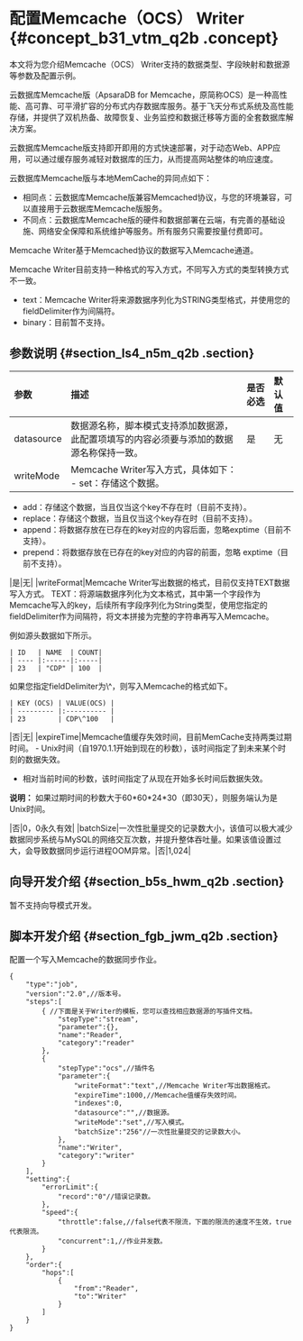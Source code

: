# 配置Memcache（OCS） Writer {#concept_b31_vtm_q2b .concept}

本文将为您介绍Memcache（OCS） Writer支持的数据类型、字段映射和数据源等参数及配置示例。

云数据库Memcache版（ApsaraDB for Memcache，原简称OCS）是一种高性能、高可靠、可平滑扩容的分布式内存数据库服务。基于飞天分布式系统及高性能存储，并提供了双机热备、故障恢复、业务监控和数据迁移等方面的全套数据库解决方案。

云数据库Memcache版支持即开即用的方式快速部署，对于动态Web、APP应用，可以通过缓存服务减轻对数据库的压力，从而提高网站整体的响应速度。

云数据库Memcache版与本地MemCache的异同点如下：

-   相同点：云数据库Memcache版兼容Memcached协议，与您的环境兼容，可以直接用于云数据库Memcache版服务。
-   不同点：云数据库Memcache版的硬件和数据部署在云端，有完善的基础设施、网络安全保障和系统维护等服务。所有服务只需要按量付费即可。

Memcache Writer基于Memcached协议的数据写入Memcache通道。

Memcache Writer目前支持一种格式的写入方式，不同写入方式的类型转换方式不一致。

-   text：Memcache Writer将来源数据序列化为STRING类型格式，并使用您的fieldDelimiter作为间隔符。
-   binary：目前暂不支持。

## 参数说明 {#section_ls4_n5m_q2b .section}

|参数|描述|是否必选|默认值|
|:-|:-|:---|:--|
|datasource|数据源名称，脚本模式支持添加数据源，此配置项填写的内容必须要与添加的数据源名称保持一致。|是|无|
|writeMode|Memcache Writer写入方式，具体如下： -   set：存储这个数据。
-   add：存储这个数据，当且仅当这个key不存在时（目前不支持）。
-   replace：存储这个数据，当且仅当这个key存在时（目前不支持）。
-   append：将数据存放在已存在的key对应的内容后面，忽略exptime（目前不支持）。
-   prepend：将数据存放在已存在的key对应的内容的前面，忽略 exptime（目前不支持）。

 |是|无|
|writeFormat|Memcache Writer写出数据的格式，目前仅支持TEXT数据写入方式。 TEXT：将源端数据序列化为文本格式，其中第一个字段作为Memcache写入的key，后续所有字段序列化为String类型，使用您指定的fieldDelimiter作为间隔符，将文本拼接为完整的字符串再写入Memcache。

 例如源头数据如下所示。

``` {#codeblock_voj_h1h_0sn}
| ID   | NAME  | COUNT|
| ---- |:------|:-----|
| 23   | "CDP" | 100  |
```

 如果您指定fieldDelimiter为\\^，则写入Memcache的格式如下。

``` {#codeblock_haf_bq2_8cl}
| KEY (OCS) | VALUE(OCS) |
| --------- |:---------- |
| 23        | CDP\^100   |
```

 |否|无|
|expireTime|Memcache值缓存失效时间，目前MemCache支持两类过期时间。 -   Unix时间（自1970.1.1开始到现在的秒数），该时间指定了到未来某个时刻的数据失效。
-   相对当前时间的秒数，该时间指定了从现在开始多长时间后数据失效。

 **说明：** 如果过期时间的秒数大于60\*60\*24\*30（即30天），则服务端认为是Unix时间。

 |否|0，0永久有效|
|batchSize|一次性批量提交的记录数大小，该值可以极大减少数据同步系统与MySQL的网络交互次数，并提升整体吞吐量。如果该值设置过大，会导致数据同步运行进程OOM异常。|否|1,024|

## 向导开发介绍 {#section_b5s_hwm_q2b .section}

暂不支持向导模式开发。

## 脚本开发介绍 {#section_fgb_jwm_q2b .section}

配置一个写入Memcache的数据同步作业。

``` {#codeblock_nxi_50n_584}
{
    "type":"job",
    "version":"2.0",//版本号。
    "steps":[
        { //下面是关于Writer的模板，您可以查找相应数据源的写插件文档。
            "stepType":"stream",
            "parameter":{},
            "name":"Reader",
            "category":"reader"
        },
        {
            "stepType":"ocs",//插件名
            "parameter":{
                "writeFormat":"text",//Memcache Writer写出数据格式。
                "expireTime":1000,//Memcache值缓存失效时间。
                "indexes":0,
                "datasource":"",//数据源。
                "writeMode":"set",//写入模式。
                "batchSize":"256"//一次性批量提交的记录数大小。
            },
            "name":"Writer",
            "category":"writer"
        }
    ],
    "setting":{
        "errorLimit":{
            "record":"0"//错误记录数。
        },
        "speed":{
            "throttle":false,//false代表不限流，下面的限流的速度不生效，true代表限流。
            "concurrent":1,//作业并发数。
        }
    },
    "order":{
        "hops":[
            {
                "from":"Reader",
                "to":"Writer"
            }
        ]
    }
}
```

